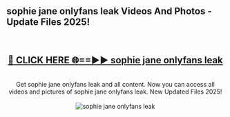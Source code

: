 <h2>sophie jane onlyfans leak Videos And Photos - Update Files 2025!</h2>
<br>
<div align="center">
<h2><a href="https://top-ai-tools.click/QrbHav" rel="nofollow">🔴 CLICK HERE 🌐==►► sophie jane onlyfans leak</a></h2>
<br>
Get sophie jane onlyfans leak and all content. Now you can access all videos and pictures of sophie jane onlyfans leak. New Updated Files 2025!
<br>
<br>
<a href="https://top-ai-tools.click/QrbHav" rel="nofollow" data-target="animated-image.originalLink"><img src="https://i.ibb.co.com/WyWwxjT/player-gif2.gif" alt="sophie jane onlyfans leak" style="max-width: 100%; display: inline-block;" data-target="animated-image.originalImage"></a>
</div>
<br>